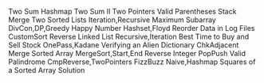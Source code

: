 Two Sum	Hashmap
Two Sum II	Two Pointers
Valid Parentheses	Stack
Merge Two Sorted Lists	Iteration,Recursive
Maximum Subarray	DivCon,DP,Greedy
Happy Number	Hashset,Floyd
Reorder Data in Log Files	CustomSort
Reverse Linked List	Recursive,Iteration
Best Time to Buy and Sell Stock	OnePass,Kadane
Verifying an Alien Dictionary	ChkAdjacent
Merge Sorted Array	MergeSort,Start,End
Reverse Integer	PopPush
Valid Palindrome	CmpReverse,TwoPointers
FizzBuzz	Naive,Hashmap
Squares of a Sorted Array	Solution